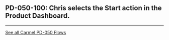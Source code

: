 ## PD-050-100: Chris selects the Start action in the Product Dashboard.






---
[See all Carmel PD-050 Flows](..)